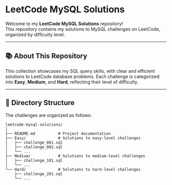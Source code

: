 # LeetCode MySQL Solutions

Welcome to my **LeetCode MySQL Solutions** repository!  
This repository contains my solutions to MySQL challenges on LeetCode, organized by difficulty level.

---

## 📚 About This Repository
This collection showcases my SQL query skills, with clear and efficient solutions to LeetCode database problems. Each challenge is categorized into **Easy**, **Medium**, and **Hard**, reflecting their level of difficulty.

---

## 📂 Directory Structure
The challenges are organized as follows:

```plaintext
leetcode-mysql-solutions/
│
├── README.md          # Project documentation
├── Easy/              # Solutions to easy-level challenges
│   ├── challenge_001.sql
│   ├── challenge_002.sql
│   └── ...
├── Medium/            # Solutions to medium-level challenges
│   ├── challenge_101.sql
│   └── ...
└── Hard/              # Solutions to hard-level challenges
    ├── challenge_201.sql
    └── ...
